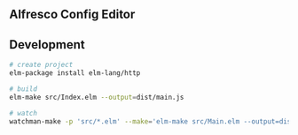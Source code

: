 ## Alfresco Config Editor

## Development

```bash
# create project
elm-package install elm-lang/http

# build
elm-make src/Index.elm --output=dist/main.js

# watch
watchman-make -p 'src/*.elm' --make='elm-make src/Main.elm --output=dist/Main.js' -t ""
```